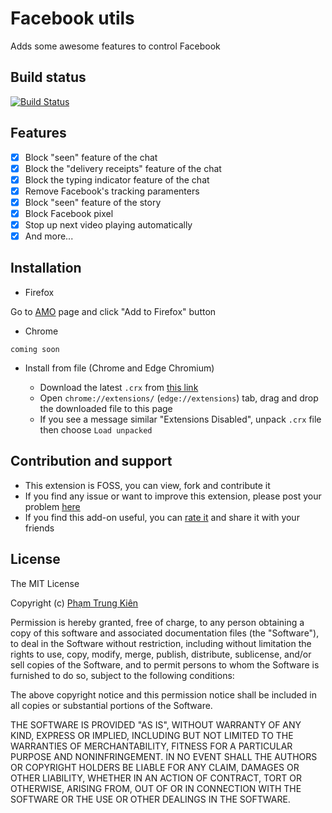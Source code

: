 # Facebook utils
Adds some awesome features to control Facebook

## Build status
[![Build Status](https://img.shields.io/amo/v/facebook-utils?color=brightgreen&label=add-on&style=for-the-badge)](https://addons.mozilla.org/en-US/firefox/addon/facebook-utils/)

## Features
- [x] Block "seen" feature of the chat
- [x] Block the "delivery receipts" feature of the chat
- [x] Block the typing indicator feature of the chat
- [x] Remove Facebook's tracking paramenters
- [x] Block "seen" feature of the story
- [x] Block Facebook pixel
- [x] Stop up next video playing automatically
- [x] And more...

## Installation
- Firefox

Go to [AMO](https://addons.mozilla.org/en-US/firefox/addon/facebook-utils) page and click "Add to Firefox" button
- Chrome
```
coming soon
```
- Install from file (Chrome and Edge Chromium)

  - Download the latest `.crx` from [this link](https://github.com/shhlkien/fb-utils/releases)
  - Open `chrome://extensions/` (`edge://extensions`) tab, drag and drop the downloaded file to this page
  - If you see a message similar "Extensions Disabled", unpack `.crx` file then choose `Load unpacked`

## Contribution and support
- This extension is FOSS, you can view, fork and contribute it
- If you find any issue or want to improve this extension, please post your problem [here](https://github.com/shhlkien/fb-utils/issues)
- If you find this add-on useful, you can [rate it](https://addons.mozilla.org/en-US/developers/addon/facebook-utils) and share it with your friends

## License
The MIT License

Copyright (c) [Phạm Trung Kiên]()

Permission is hereby granted, free of charge, to any person obtaining a copy
of this software and associated documentation files (the "Software"), to deal
in the Software without restriction, including without limitation the rights
to use, copy, modify, merge, publish, distribute, sublicense, and/or sell
copies of the Software, and to permit persons to whom the Software is
furnished to do so, subject to the following conditions:

The above copyright notice and this permission notice shall be included in all
copies or substantial portions of the Software.

THE SOFTWARE IS PROVIDED "AS IS", WITHOUT WARRANTY OF ANY KIND, EXPRESS OR
IMPLIED, INCLUDING BUT NOT LIMITED TO THE WARRANTIES OF MERCHANTABILITY,
FITNESS FOR A PARTICULAR PURPOSE AND NONINFRINGEMENT. IN NO EVENT SHALL THE
AUTHORS OR COPYRIGHT HOLDERS BE LIABLE FOR ANY CLAIM, DAMAGES OR OTHER
LIABILITY, WHETHER IN AN ACTION OF CONTRACT, TORT OR OTHERWISE, ARISING FROM,
OUT OF OR IN CONNECTION WITH THE SOFTWARE OR THE USE OR OTHER DEALINGS IN THE
SOFTWARE.